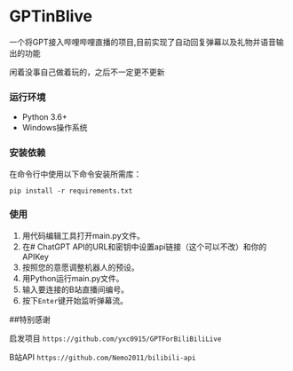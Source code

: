 # GPTinBlive

一个将GPT接入哔哩哔哩直播的项目,目前实现了自动回复弹幕以及礼物并语音输出的功能

闲着没事自己做着玩的，之后不一定更不更新




### 运行环境

- Python 3.6+
- Windows操作系统

### 安装依赖

在命令行中使用以下命令安装所需库：

`pip install -r requirements.txt`

### 使用

1. 用代码编辑工具打开main.py文件。
2. 在# ChatGPT API的URL和密钥中设置api链接（这个可以不改）和你的APIKey
3. 按照您的意愿调整机器人的预设。
4. 用Python运行main.py文件。
5. 输入要连接的B站直播间编号。
6. 按下`Enter`键开始监听弹幕流。


##特别感谢

启发项目 `https://github.com/yxc0915/GPTForBiliBiliLive` 

B站API `https://github.com/Nemo2011/bilibili-api`
